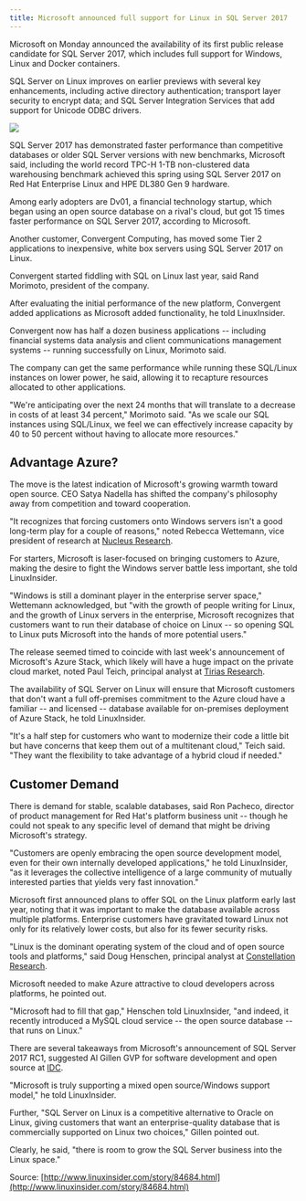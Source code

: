 ```yaml
---
title: Microsoft announced full support for Linux in SQL Server 2017
---
```


Microsoft on Monday announced the availability of its first public release candidate for SQL Server 2017, which includes full support for Windows, Linux and Docker containers.

SQL Server on Linux improves on earlier previews with several key enhancements, including active directory authentication; transport layer security to encrypt data; and SQL Server Integration Services that add support for Unicode ODBC drivers.

![](http://www.linuxinsider.com/article_images/story_graphics_xlarge/xl-2016-sql-server-linux-1.jpg)

SQL Server 2017 has demonstrated faster performance than competitive databases or older SQL Server versions with new benchmarks, Microsoft said, including the world record TPC-H 1-TB non-clustered data warehousing benchmark achieved this spring using SQL Server 2017 on Red Hat Enterprise Linux and HPE DL380 Gen 9 hardware.

Among early adopters are Dv01, a financial technology startup, which began using an open source database on a rival's cloud, but got 15 times faster performance on SQL Server 2017, according to Microsoft.

Another customer, Convergent Computing, has moved some Tier 2 applications to inexpensive, white box servers using SQL Server 2017 on Linux.

Convergent started fiddling with SQL on Linux last year, said Rand Morimoto, president of the company.

After evaluating the initial performance of the new platform, Convergent added applications as Microsoft added functionality, he told LinuxInsider.

Convergent now has half a dozen business applications -- including financial systems data analysis and client communications management systems -- running successfully on Linux, Morimoto said.

The company can get the same performance while running these SQL/Linux instances on lower power, he said, allowing it to recapture resources allocated to other applications.

"We're anticipating over the next 24 months that will translate to a decrease in costs of at least 34 percent," Morimoto said. "As we scale our SQL instances using SQL/Linux, we feel we can effectively increase capacity by 40 to 50 percent without having to allocate more resources."

## Advantage Azure?

The move is the latest indication of Microsoft's growing warmth toward open source. CEO Satya Nadella has shifted the company's philosophy away from competition and toward cooperation.

"It recognizes that forcing customers onto Windows servers isn't a good long-term play for a couple of reasons," noted Rebecca Wettemann, vice president of research at [Nucleus Research](http://nucleusresearch.com/).

For starters, Microsoft is laser-focused on bringing customers to Azure, making the desire to fight the Windows server battle less important, she told LinuxInsider.

"Windows is still a dominant player in the enterprise server space," Wettemann acknowledged, but "with the growth of people writing for Linux, and the growth of Linux servers in the enterprise, Microsoft recognizes that customers want to run their database of choice on Linux -- so opening SQL to Linux puts Microsoft into the hands of more potential users."

The release seemed timed to coincide with last week's announcement of Microsoft's Azure Stack, which likely will have a huge impact on the private cloud market, noted Paul Teich, principal analyst at [Tirias Research](http://www.tiriasresearch.com/).

The availability of SQL Server on Linux will ensure that Microsoft customers that don't want a full off-premises commitment to the Azure cloud have a familiar -- and licensed -- database available for on-premises deployment of Azure Stack, he told LinuxInsider.

"It's a half step for customers who want to modernize their code a little bit but have concerns that keep them out of a multitenant cloud," Teich said. "They want the flexibility to take advantage of a hybrid cloud if needed."

## Customer Demand

There is demand for stable, scalable databases, said Ron Pacheco, director of product management for Red Hat's platform business unit -- though he could not speak to any specific level of demand that might be driving Microsoft's strategy.

"Customers are openly embracing the open source development model, even for their own internally developed applications," he told LinuxInsider, "as it leverages the collective intelligence of a large community of mutually interested parties that yields very fast innovation."

Microsoft first announced plans to offer SQL on the Linux platform early last year, noting that it was important to make the database available across multiple platforms. Enterprise customers have gravitated toward Linux not only for its relatively lower costs, but also for its fewer security risks.

"Linux is the dominant operating system of the cloud and of open source tools and platforms," said Doug Henschen, principal analyst at [Constellation Research](http://www.constellationr.com/).

Microsoft needed to make Azure attractive to cloud developers across platforms, he pointed out.

"Microsoft had to fill that gap," Henschen told LinuxInsider, "and indeed, it recently introduced a MySQL cloud service -- the open source database -- that runs on Linux."

There are several takeaways from Microsoft's announcement of SQL Server 2017 RC1, suggested Al Gillen GVP for software development and open source at [IDC](http://www.idc.com/). 

"Microsoft is truly supporting a mixed open source/Windows support model," he told LinuxInsider.

Further, "SQL Server on Linux is a competitive alternative to Oracle on Linux, giving customers that want an enterprise-quality database that is commercially supported on Linux two choices," Gillen pointed out.

Clearly, he said, "there is room to grow the SQL Server business into the Linux space."

Source: [http://www.linuxinsider.com/story/84684.html](http://www.linuxinsider.com/story/84684.html)



